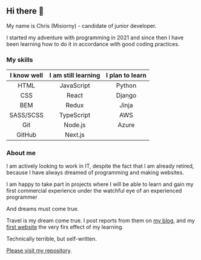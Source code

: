 ## Hi there 👋

My name is Chris (Misiorny)  -  candidate of junior developer. 

I started my adventure with programming in 2021 and since then I have been learning how to do it in accordance with good coding practices.

### My skills

|I know well |I am still learning|I plan to learn|
|:---:|:---:|:---:|
|HTML|JavaScript|Python|
|CSS|React|Django|
|BEM|Redux|Jinja|
|SASS/SCSS|TypeScript|AWS|
|Git|Node.js|Azure|
|GitHub|Next.js| |


### About me

I am actively looking to work in IT, despite the fact that I am already retired, because I have always dreamed of programming and making websites.

I am happy to take part in projects where I will be able to learn and gain my first commercial experience under the watchful eye of an experienced programmer

And dreams must come true.

Travel is my dream come true.
I post reports from them on [my blog](https://www.facebook.com/AfrykaDzikaMisiornego), and my [first website](https://afrykadzika.pl/) the very firs effect of my learning.

Technically terrible, but self-written.

[Please visit my repository](https://github.com/Misiorny?tab=repositories).



